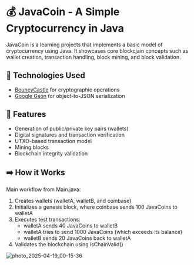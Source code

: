 # :moneybag: JavaCoin - A Simple Cryptocurrency in Java

JavaCoin is a learning projects that implements a basic model of cryptocurrency using Java. It showcases core blockcjain concepts such as wallet creation, transaction handling, block mining, and block validation.

## :scroll:	Technologies Used
* [BouncyCastle](https://www.bouncycastle.org/latest_releases.html) for cryptographic operations
* [Google Gson](https://github.com/google/gson/releases) for object-to-JSON serialization 
## :rocket: Features
* Generation of public/private key pairs (wallets)
* Digital signatures and transaction verification
* UTXO-based transaction model
* Mining blocks
* Blockchain integrity validation

## :arrow_right: How it Works
Main workflow from Main.java:
1. Creates wallets (walletA, walletB, and coinbase)
2. Initializes a genesis block, where coinbase sends 100 JavaCoins to walletA
3. Executes test transactions:
   * walletA sends 40 JavaCoins to walletB
   * walletA tries to send 1000 JavaCoins (which exceeds its balance)
   * walletB sends 20 JavaCoins back to walletA
4. Validates the blockchain using isChainValid()


![photo_2025-04-19_00-15-36](https://github.com/user-attachments/assets/a280cfaa-a49f-4e0e-8073-36e8ee72aa37)

